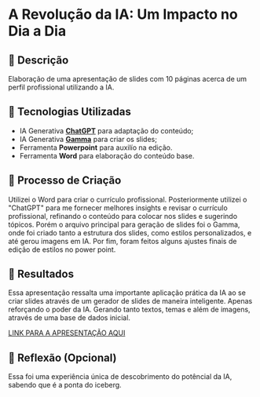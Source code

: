 # A Revolução da IA: Um Impacto no Dia a Dia

## 📒 Descrição
Elaboração de uma apresentação de slides com 10 páginas acerca de um perfil profissional utilizando a IA.

## 🤖 Tecnologias Utilizadas
- IA Generativa **[ChatGPT](https://chat.openai.com)** para adaptação do conteúdo;
- IA Generativa **[Gamma](https://gamma.app/)** para criar os slides;
- Ferramenta **Powerpoint** para auxilío na edição.
- Ferramenta **Word** para elaboração do conteúdo base.

## 🧐 Processo de Criação
Utilizei o Word para criar o currículo profissional. Posteriormente utilizei o "ChatGPT" para me fornecer melhores insights e revisar o currículo profissional, refinando o conteúdo para colocar nos slides e sugerindo tópicos. Porém o arquivo principal para geração de slides foi o Gamma, onde foi criado tanto a estrutura dos slides, como estilos personalizados, e até gerou imagens em IA. Por fim, foram feitos alguns ajustes finais de edição  de estilos no power point.

## 🚀 Resultados
Essa apresentação ressalta uma importante aplicação prática da IA ao se criar slides através de um gerador de slides de maneira inteligente. Apenas reforçando o poder da IA. Gerando tanto textos, temas e além de imagens, através de uma base de dados inicial.

[LINK PARA A APRESENTAÇÃO AQUI](https://gamma.app/docs/Apresentacao-Supervisor-de-Pricing-byghkoqbzt0hx81?mode=doc)

## 💭 Reflexão (Opcional)
Essa foi uma experiência única de descobrimento do potêncial da IA, sabendo que é a ponta do iceberg.
